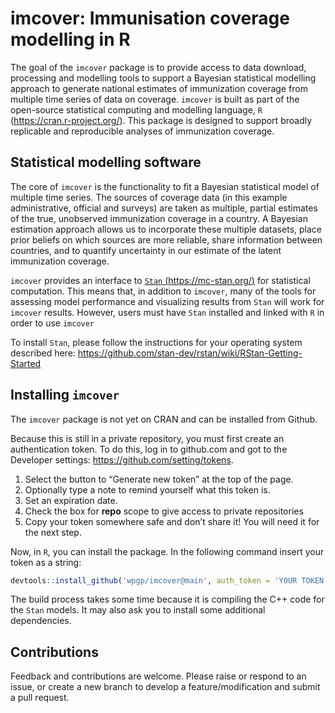 
<!-- README.md is generated from README.Rmd. Please edit that file -->

# imcover: Immunisation coverage modelling in R

<!-- badges: start -->
<!-- badges: end -->

The goal of the `imcover` package is to provide access to data download,
processing and modelling tools to support a Bayesian statistical
modelling approach to generate national estimates of immunization
coverage from multiple time series of data on coverage. `imcover` is
built as part of the open-source statistical computing and modelling
language, `R` (<https://cran.r-project.org/>). This package is designed
to support broadly replicable and reproducible analyses of immunization
coverage.

## Statistical modelling software

The core of `imcover` is the functionality to fit a Bayesian statistical
model of multiple time series. The sources of coverage data (in this
example administrative, official and surveys) are taken as multiple,
partial estimates of the true, unobserved immunization coverage in a
country. A Bayesian estimation approach allows us to incorporate these
multiple datasets, place prior beliefs on which sources are more
reliable, share information between countries, and to quantify
uncertainty in our estimate of the latent immunization coverage.

`imcover` provides an interface to [`Stan`
(https://mc-stan.org/)](https://mc-stan.org/) for statistical
computation. This means that, in addition to `imcover`, many of the
tools for assessing model performance and visualizing results from
`Stan` will work for `imcover` results. However, users must have `Stan`
installed and linked with `R` in order to use `imcover`

To install `Stan`, please follow the instructions for your operating
system described here:
<https://github.com/stan-dev/rstan/wiki/RStan-Getting-Started>

## Installing `imcover`

The `imcover` package is not yet on CRAN and can be installed from
Github.

Because this is still in a private repository, you must first create an
authentication token. To do this, log in to github.com and got to the
Developer settings: <https://github.com/setting/tokens>.

1.  Select the button to “Generate new token” at the top of the page.
2.  Optionally type a note to remind yourself what this token is.
3.  Set an expiration date.
4.  Check the box for **repo** scope to give access to private
    repositories
5.  Copy your token somewhere safe and don’t share it! You will need it
    for the next step.

Now, in `R`, you can install the package. In the following command
insert your token as a string:

``` r
devtools::install_github('wpgp/imcover@main', auth_token = 'YOUR TOKEN')
```

The build process takes some time because it is compiling the C++ code
for the `Stan` models. It may also ask you to install some additional
dependencies.

## Contributions

Feedback and contributions are welcome. Please raise or respond to an
issue, or create a new branch to develop a feature/modification and
submit a pull request.
